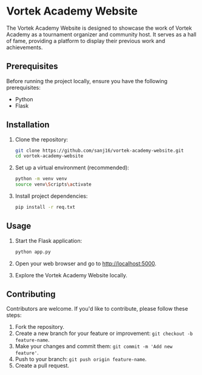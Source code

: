 # Vortek Academy Website

The Vortek Academy Website is designed to showcase the work of Vortek Academy as a tournament organizer and community host. It serves as a hall of fame, providing a platform to display their previous work and achievements.

## Prerequisites

Before running the project locally, ensure you have the following prerequisites:

- Python
- Flask

## Installation

1. Clone the repository:

   ```bash
   git clone https://github.com/sanj16/vortek-academy-website.git
   cd vortek-academy-website
   ```

2. Set up a virtual environment (recommended):

   ```bash
   python -m venv venv
   source venv\Scripts\activate 
   ```

3. Install project dependencies:

   ```bash
   pip install -r req.txt
   ```

## Usage

1. Start the Flask application:

   ```bash
   python app.py
   ```

2. Open your web browser and go to [http://localhost:5000](http://localhost:5000).

3. Explore the Vortek Academy Website locally.

## Contributing

Contributors are welcome. If you'd like to contribute, please follow these steps:

1. Fork the repository.
2. Create a new branch for your feature or improvement: `git checkout -b feature-name`.
3. Make your changes and commit them: `git commit -m 'Add new feature'`.
4. Push to your branch: `git push origin feature-name`.
5. Create a pull request.

